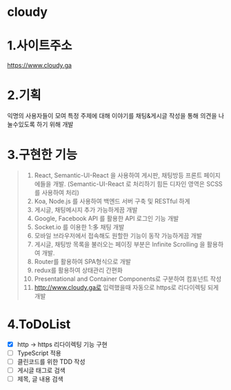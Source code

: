 # cloudy

# 1.사이트주소

https://www.cloudy.ga

# 2.기획

익명의 사용자들이 모여 특정 주제에 대해 이야기를 채팅&게시글 작성을
통해 의견을 나눌수있도록 하기 위해 개발

# 3.구현한 기능

> 1. React, Semantic-UI-React 을 사용하여 게시판, 채팅방등 프론트 페이지에들을 개발.
>    (Semantic-UI-React 로 처리하기 힘든 디자인 영역은 SCSS 를 사용하여 처리)
> 2. Koa, Node.js 를 사용하여 백엔드 서버 구축 및 RESTful 하게
> 3. 게시글, 채팅메시지 추가 가능하게끔 개발
> 4. Google, Facebook API 를 활용한 API 로그인 기능 개발
> 5. Socket.io 를 이용한 1:多 채팅 개발
> 6. 모바일 브라우저에서 접속해도 원할한 기능이 동작 가능하게끔 개발
> 7. 게시글, 채팅방 목록을 불러오는 페이징 부분은 Infinite Scrolling 을 활용하여 개발.
> 8. Router를 활용하여 SPA형식으로 개발
> 9. redux를 활용하여 상태관리 간편화
> 10. Presentational and Container Components로 구분하여 컴포넌트 작성
> 11. http://www.cloudy.ga로 입력했을때 자동으로 https로 리다이렉팅 되게 개발

# 4.ToDoList

- [x] http -> https 리다이렉팅 기능 구현
- [ ] TypeScript 적용
- [ ] 클린코드를 위한 TDD 작성
- [ ] 게시글 태그로 검색
- [ ] 제목, 글 내용 검색

